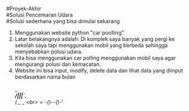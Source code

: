 #Proyek-Akhir <br>
#Solusi Pencemaran Udara <br>
#Solusi sederhana yang bisa dimulai sekarang

1. Menggunakan website python "car poolling". <br>
2. Latar belakangnya adalah: Di komplek saya banyak yang pergi ke sekolah saya tapi menggunakan mobil yang berbeda sehingga menyebabkan polusi udara.<br>
3. Kita bisa menggunakan car polling menggunakan mobil saya agar mengurangi polusi dan kemacatan.<br>
4. Website ini bisa input, modify, delete data dan lihat data yang diinput berdasarkan nama bulan
<br><br>
        ______<br>
       /|_||_\`.__<br>
      (   _    _ _\<br>
      =`-(_)--(_)-'<br>
